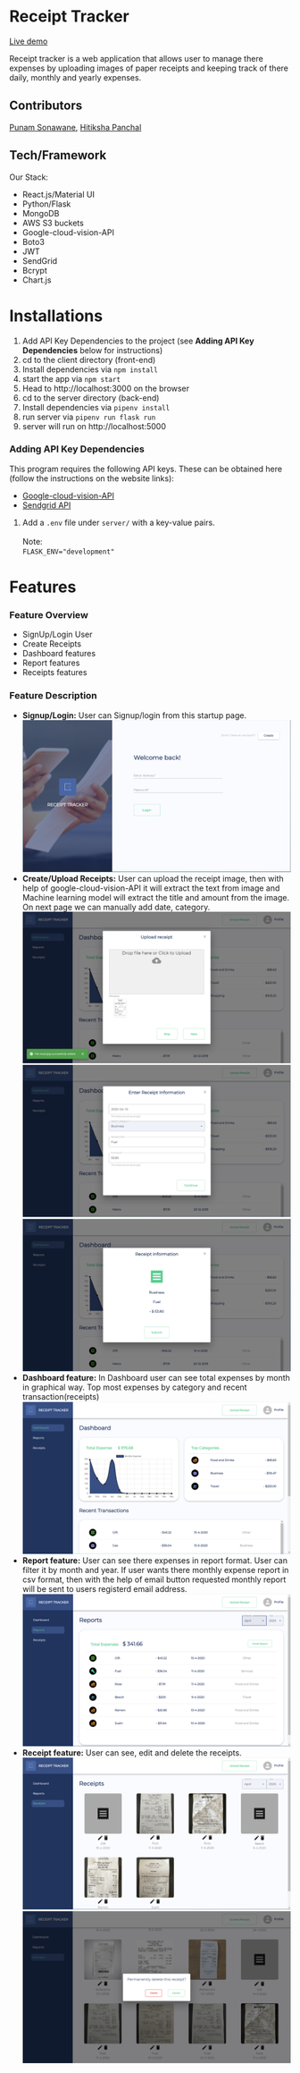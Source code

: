 # Receipt Tracker
[Live demo](https://receipt-tracker-app.herokuapp.com/)

Receipt tracker is a web application that allows user to manage there expenses by uploading images of paper receipts and keeping track of there daily, monthly and yearly expenses.

## Contributors

[Punam Sonawane](https://github.com/PunamSonawane), [Hitiksha Panchal](https://github.com/HitikshaPanchal)

## Tech/Framework

Our Stack:

- React.js/Material UI
- Python/Flask
- MongoDB
- AWS S3 buckets
- Google-cloud-vision-API
- Boto3
- JWT
- SendGrid
- Bcrypt
- Chart.js

# Installations

1. Add API Key Dependencies to the project (see **Adding API Key Dependencies** below for instructions)
2. cd to the client directory (front-end)
3. Install dependencies via `npm install`
4. start the app via `npm start`
5. Head to http://localhost:3000 on the browser
6. cd to the server directory (back-end)
7. Install dependencies via `pipenv install`
8. run server via `pipenv run flask run`
9. server will run on http://localhost:5000

### Adding API Key Dependencies

This program requires the following API keys.
These can be obtained here (follow the instructions on the website links):

- [Google-cloud-vision-API](https://cloud.google.com/vision/docs)
- [Sendgrid API](https://sendgrid.com/docs/for-developers/sending-email/)


1. Add a `.env` file under `server/` with a key-value pairs.
   <br>
   <br>
   Note:
   <br>
   `FLASK_ENV="development"`
   <br>

# Features

### Feature Overview

- SignUp/Login User
- Create Receipts
- Dashboard features
- Report features
- Receipts features
 


### Feature Description

- **Signup/Login:** User can Signup/login from this startup page.
  ![Signup/Login](./assets/login-page.PNG)
  <br>
- **Create/Upload Receipts:** User can upload the receipt image, then with help of google-cloud-vision-API it will extract the text from image and Machine learning model will extract the title and amount from the image. On next page we can manually add date, category.
  ![Upload Receipt](./assets/upload-receipt2.PNG)
  <br>
  ![Upload Receipt](./assets/upload-receipt3.PNG)
  <br>
  ![Upload Receipt](./assets/upload-receipt4.PNG)
- **Dashboard feature:** In Dashboard user can see total expenses by month in graphical way. Top most expenses by category and recent transaction(receipts)
  ![Dashboard](./assets/dashboard.PNG)
  <br>
- **Report feature:** User can see there expenses in report format. User can filter it by month and year. If user wants there monthly expense report in csv format, then with the help of email button requested monthly report will be sent to users registerd email address.
  ![Reports](./assets/report-page.PNG)
  <br>
- **Receipt feature:** User can see, edit and delete the receipts.
  ![Receipts](./assets/receipts-page.PNG)
  <br>
  ![Receipts](./assets/delete-receipt.PNG)
  <br>

  
